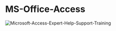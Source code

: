 # MS-Office-Access
![Microsoft-Access-Expert-Help-Support-Training](https://user-images.githubusercontent.com/34274686/54475966-d90da880-4808-11e9-882b-4580535047f1.jpg)
